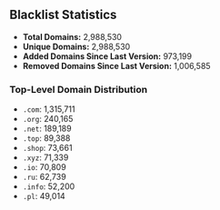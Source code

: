 ## Blacklist Statistics

- **Total Domains:** 2,988,530
- **Unique Domains:** 2,988,530
- **Added Domains Since Last Version:** 973,199
- **Removed Domains Since Last Version:** 1,006,585

### Top-Level Domain Distribution

-  `.com`: 1,315,711
-  `.org`: 240,165
-  `.net`: 189,189
-  `.top`: 89,388
-  `.shop`: 73,661
-  `.xyz`: 71,339
-  `.io`: 70,809
-  `.ru`: 62,739
-  `.info`: 52,200
-  `.pl`: 49,014
